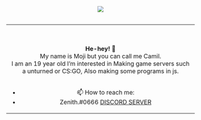 <div align="center">
<img src="https://i.imgur.com/p5hLXPg.gif">
<br><br>
<table width="100%">
<td width="50%">
<div align="center">

  
&nbsp;<p align="center">
<b>He-hey! 👋</b><br>
My name is Moji but you can call me Camil.<br>
I am an 19 year old I’m interested in Making game servers such a unturned or CS:GO, Also making some programs in js.<br><br>
















- 📫 How to reach me:
- Zenith.#0666 
[DISCORD SERVER](https://dsc.gg/legendsnetwork)
